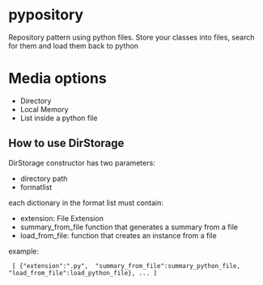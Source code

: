 pypository
==========

Repository pattern using python files. Store your classes into files, search for them and load them back to python

Media options
=============

* Directory
* Local Memory
* List inside a python file

How to use DirStorage
---------------------

DirStorage constructor has two parameters:
* directory path
* formatlist

each dictionary in the format list must contain:
 * extension: File Extension
 * summary_from_file function that generates a summary from a file
 * load_from_file: function that creates an instance from a file

example:

     [ {"extension":".py",  "summary_from_file":summary_python_file, "load_from_file":load_python_file}, ... ]

